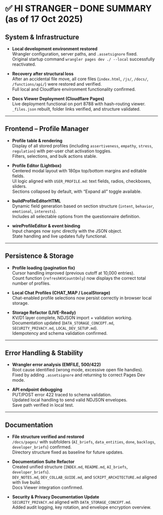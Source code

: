 # ✅ HI STRANGER – DONE SUMMARY (as of 17 Oct 2025)

## System & Infrastructure
- **Local development environment restored**  
  Wrangler configuration, server paths, and `.assetsignore` fixed.  
  Original startup command `wrangler pages dev ./ --local` successfully reactivated.

- **Recovery after structural loss**  
  After an accidental file move, all core files (`index.html`, `/js/`, `/docs/`, `/functions/api/`) were restored and verified.  
  Full local and Cloudflare environment functionality confirmed.

- **Docs Viewer Deployment (Cloudflare Pages)**  
  Live deployment functional on port 8788 with hash-routing viewer.  
  `_files.json` rebuilt, folder links verified, and structure validated.  

---

## Frontend – Profile Manager
- **Profile table & rendering**  
  Display of all stored profiles (including `assertiveness`, `empathy`, `stress`, `regulation`) with per-user chat activation toggles.  
  Filters, selections, and bulk actions stable.

- **Profile Editor (Lightbox)**  
  Centered modal layout with 180px top/bottom margins and editable fields.  
  UI logic aligned with `USER_PROFILE.md`: text fields, radios, checkboxes, sliders.  
  Sections collapsed by default, with “Expand all” toggle available.

- **buildProfileEditorHTML**  
  Dynamic field generation based on section structure (`intent`, `behavior`, `emotional`, `interests`).  
  Includes all selectable options from the questionnaire definition.

- **wireProfileEditor & event binding**  
  Input changes now sync directly with the JSON object.  
  State handling and live updates fully functional.

---

## Persistence & Storage
- **Profile loading (pagination fix)**  
  Cursor handling improved (previous cutoff at 10,000 entries).  
  Count function (`refreshKVCountOnly`) now displays the correct total number of profiles.

- **Local Chat Profiles (CHAT_MAP / LocalStorage)**  
  Chat-enabled profile selections now persist correctly in browser local storage.

- **Storage Refactor (LIVE-Ready)**  
  KV/D1 layer complete, NDJSON import + validation working.  
  Documentation updated (`DATA_STORAGE_CONCEPT.md`, `SECURITY_PRIVACY.md`, `LOCAL_DEV_SETUP.md`).  
  Idempotency and schema validation confirmed.

---

## Error Handling & Stability
- **Wrangler error analysis (EMFILE, 500/422)**  
  Root cause identified (wrong mode, excessive open file handles).  
  Fixed by adding `.assetsignore` and returning to correct Pages Dev mode.

- **API endpoint debugging**  
  PUT/POST error 422 traced to schema validation.  
  Updated local handling to send valid NDJSON envelopes.  
  Save path verified in local test.

---

## Documentation
- **File structure verified and restored**  
  `/docs/pages/` with subfolders (`AI_briefs`, `data_entities`, `done`, `backlogs`, `developer_briefs`) confirmed.  
  Directory structure fixed as baseline for future updates.  

- **Documentation Suite Refactor**  
  Created unified structure (`INDEX.md`, `README.md`, `AI_briefs`, `developer_briefs`).  
  `DEV_NOTES.md`, `DEV_COLLAB_GUIDE.md`, and `SCRIPT_ARCHITECTURE.md` aligned with live build.  
  Docs Viewer integration confirmed.

- **Security & Privacy Documentation Update**  
  `SECURITY_PRIVACY.md` aligned with `DATA_STORAGE_CONCEPT.md`.  
  Added audit logging, key rotation, and envelope encryption overview.